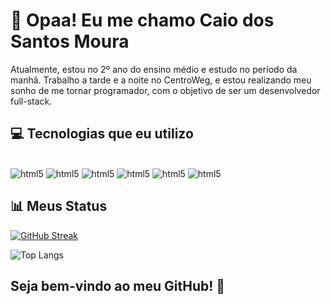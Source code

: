 # 👋 Opaa! Eu me chamo Caio dos Santos Moura

Atualmente, estou no 2º ano do ensino médio e estudo no período da manhã. Trabalho a tarde e a noite no CentroWeg, e estou realizando meu sonho de me tornar programador, com o objetivo de ser um desenvolvedor full-stack.



## 💻 Tecnologias que eu utilizo

<div style="display: inlineblock"><br/>
<img alt="html5" src="https://img.shields.io/badge/Java-ED8B00?style=for-the-badge&logo=openjdk&logoColor=white"/>
<img alt="html5" src="https://img.shields.io/badge/JavaScript-F7DF1E?style=for-the-badge&logo=javascript&logoColor=black"/>
<img alt="html5" src="https://img.shields.io/badge/Node.js-43853D?style=for-the-badge&logo=node.js&logoColor=white"/>
<img alt="html5" src="https://img.shields.io/badge/HTML5-E34F26?style=for-the-badge&logo=html5&logoColor=white"/>
<img alt="html5" src="https://img.shields.io/badge/Tailwind_CSS-38B2AC?style=for-the-badge&logo=tailwind-css&logoColor=white"/>
<img alt="html5" src="https://img.shields.io/badge/MySQL-005C84?style=for-the-badge&logo=mysql&logoColor=white"/> 
</div>



## 📊 Meus Status

[![GitHub Streak](https://streak-stats.demolab.com?user=CaioSantosMoura&theme=dark)](https://git.io/streak-stats)

![Top Langs](https://github-readme-stats.vercel.app/api/top-langs/?username=CaioSantosMoura&layout=compact)

## Seja bem-vindo ao meu GitHub! 🚀
